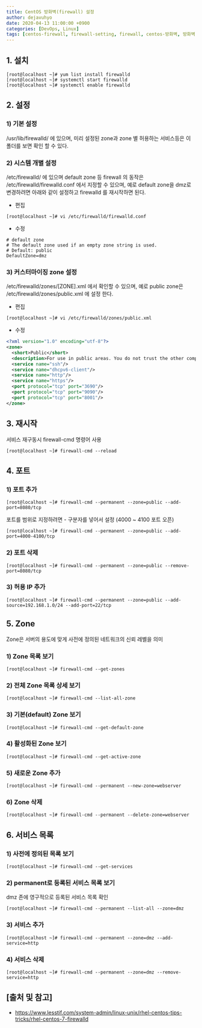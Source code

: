 ```yaml
---
title: CentOS 방화벽(firewall) 설정
author: dejavuhyo
date: 2020-04-13 11:00:00 +0900
categories: [DevOps, Linux]
tags: [centos-firewall, firewall-setting, firewall, centos-방화벽, 방화벽-설정]
---
```


## 1. 설치

```shell
[root@localhost ~]# yum list install firewalld
[root@localhost ~]# systemctl start firewalld
[root@localhost ~]# systemctl enable firewalld
```

## 2. 설정

### 1) 기본 설정
/usr/lib/firewalld/ 에 있으며, 미리 설정된 zone과 zone 별 허용하는 서비스등은 이 폴더를 보면 확인 할 수 있다.

### 2) 시스템 개별 설정
/etc/firewalld/ 에 있으며 default zone 등 firewall 의 동작은 /etc/firewalld/firewalld.conf 에서 지정할 수 있으며, 예로 default zone을 dmz로 변경하려면 아래와 같이 설정하고 firewalld 를 재시작하면 된다.

* 편집

```shell
[root@localhost ~]# vi /etc/firewalld/firewalld.conf
```

* 수정

```text
# default zone
# The default zone used if an empty zone string is used.
# Default: public
DefaultZone=dmz
```

### 3)  커스터마이징 zone 설정
/etc/firewalld/zones/[ZONE].xml 에서 확인할 수 있으며, 예로 public zone은 /etc/firewalld/zones/public.xml 에 설정 한다.

* 편집

```shell
[root@localhost ~]# vi /etc/firewalld/zones/public.xml
```

* 수정

```xml
<?xml version="1.0" encoding="utf-8"?>
<zone>
  <short>Public</short>
  <description>For use in public areas. You do not trust the other computers on networks to not harm your computer. Only selected incoming connections are accepted.</description>
  <service name="ssh"/>
  <service name="dhcpv6-client"/>
  <service name="http"/>
  <service name="https"/>
  <port protocol="tcp" port="3690"/>
  <port protocol="tcp" port="9090"/>
  <port protocol="tcp" port="8001"/>
</zone>
```

## 3. 재시작
서비스 재구동시 firewall-cmd 명령어 사용

```shell
[root@localhost ~]# firewall-cmd --reload
```

## 4. 포트

### 1) 포트 추가

```shell
[root@localhost ~]# firewall-cmd --permanent --zone=public --add-port=8080/tcp
```

포트를 범위로 지정하려면 - 구분자를 넣어서 설정 (4000 ~ 4100 포트 오픈)

```shell
[root@localhost ~]# firewall-cmd --permanent --zone=public --add-port=4000-4100/tcp
```

### 2) 포트 삭제

```shell
[root@localhost ~]# firewall-cmd --permanent --zone=public --remove-port=8080/tcp
```

### 3) 허용 IP 추가

```shell
[root@localhost ~]# firewall-cmd --permanent --zone=public --add-source=192.168.1.0/24 --add-port=22/tcp
```

## 5. Zone
Zone은 서버의 용도에 맞게 사전에 정의된 네트워크의 신뢰 레벨을 의미

### 1) Zone 목록 보기

```shell
[root@localhost ~]# firewall-cmd --get-zones
```

### 2) 전체 Zone 목록 상세 보기

```shell
[root@localhost ~]# firewall-cmd --list-all-zone
```

### 3) 기본(default) Zone 보기

```shell
[root@localhost ~]# firewall-cmd --get-default-zone
```

### 4) 활성화된 Zone 보기

```shell
[root@localhost ~]# firewall-cmd --get-active-zone
```

### 5) 새로운 Zone 추가

```shell
[root@localhost ~]# firewall-cmd --permanent --new-zone=webserver
```

### 6) Zone 삭제

```shell
[root@localhost ~]# firewall-cmd --permanent --delete-zone=webserver
```

## 6. 서비스 목록

### 1) 사전에 정의된 목록 보기

```shell
[root@localhost ~]# firewall-cmd --get-services
```

### 2) permanent로 등록된 서비스 목록 보기
dmz 존에 영구적으로 등록된 서비스 목록 확인

```shell
[root@localhost ~]# firewall-cmd --permanent --list-all --zone=dmz
```

### 3) 서비스 추가

```shell
[root@localhost ~]# firewall-cmd --permanent --zone=dmz --add-service=http
```

### 4) 서비스 삭제

```shell
[root@localhost ~]# firewall-cmd --permanent --zone=dmz --remove-service=http
```

## [출처 및 참고]
* <https://www.lesstif.com/system-admin/linux-unix/rhel-centos-tips-tricks/rhel-centos-7-firewalld>

